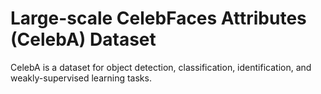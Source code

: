 # Large-scale CelebFaces Attributes (CelebA) Dataset

CelebA is a dataset for object detection, classification, identification, and weakly-supervised learning tasks.